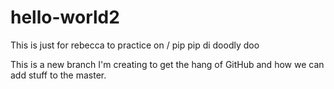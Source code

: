 # hello-world2
This is just for rebecca to practice on / pip pip di doodly doo

<head><title>Just messin'</title></head>
<body><p>This is a new branch I'm creating to get the hang of GitHub and how we can add stuff to the master.</p></body>
